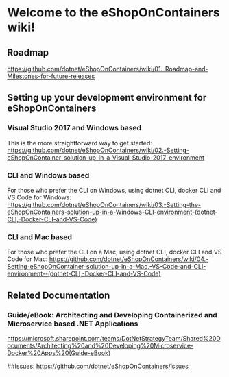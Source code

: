 # Welcome to the eShopOnContainers wiki!

## Roadmap
https://github.com/dotnet/eShopOnContainers/wiki/01.-Roadmap-and-Milestones-for-future-releases

## Setting up your development environment for eShopOnContainers
### Visual Studio 2017 and Windows based
This is the more straightforward way to get started:
https://github.com/dotnet/eShopOnContainers/wiki/02.-Setting-eShopOnContainer-solution-up-in-a-Visual-Studio-2017-environment

### CLI and Windows based
For those who prefer the CLI on Windows, using dotnet CLI, docker CLI and VS Code for Windows: 
https://github.com/dotnet/eShopOnContainers/wiki/03.-Setting-the-eShopOnContainers-solution-up-in-a-Windows-CLI-environment-(dotnet-CLI,-Docker-CLI-and-VS-Code)

### CLI and Mac based
For those who prefer the CLI on a Mac, using dotnet CLI, docker CLI and VS Code for Mac: 
https://github.com/dotnet/eShopOnContainers/wiki/04.-Setting-eShopOnContainer-solution-up-in-a-Mac,-VS-Code-and-CLI-environment--(dotnet-CLI,-Docker-CLI-and-VS-Code)

## Related Documentation
### Guide/eBook: Architecting and Developing Containerized and Microservice based .NET Applications
https://microsoft.sharepoint.com/teams/DotNetStrategyTeam/Shared%20Documents/Architecting%20and%20Developing%20Microservice-Docker%20Apps%20(Guide-eBook)

##Issues:
https://github.com/dotnet/eShopOnContainers/issues

